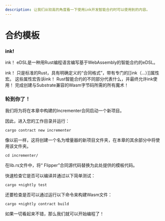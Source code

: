 ```yaml
---
description: 让我们从较高的角度看一下使用ink开发智能合约时可以使用到的内容。
---
```


# 合约模板

### ink!

ink！ eDSL是一种用Rust编程语言编写基于WebAssembly的智能合约的eDSL。

ink！ 只是标准的Rust，具有明确定义的“合同格式”，带有专门的\[\[ink（...）\]\]属性宏。 这些属性宏告诉ink！ Rust智能合约的不同部分代表什么，并最终允许ink使用！ 完成创建与Substrate兼容的Wasm字节码所需的所有魔术！

### 轮到你了！

我们将为将在本章中构建的Incrementer合同启动一个新项目。

因此，进入您的工作目录并运行：

```text
cargo contract new incrementer
```

像以前一样，这将创建一个名为增量器的新项目文件夹，在本章的其余部分中将使用该文件夹。

```text
cd incrementer/
```

在lib.rs文件中，将“ Flipper”合同源代码替换为此处提供的模板代码。

快速检查它是否可以编译并通过以下简单测试：

```text
cargo +nightly test
```

还要检查是否可以通过运行以下命令来构建Wasm文件：

```text
cargo +nightly contract build
```

如果一切看起来不错，那么我们就可以开始编程了！

